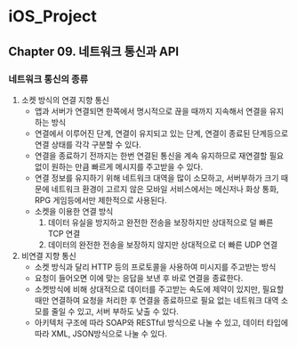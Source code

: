 # iOS_Project

## Chapter 09. 네트워크 통신과 API

### 네트워크 통신의 종류

1. 소켓 방식의 연결 지향 통신
   - 앱과 서버가 연결되면 한쪽에서 명시적으로 끊을 때까지 지속해서 연결을 유지하는 방식
   - 연결에서 이루어진 단계, 연결이 유지되고 있는 단계, 연결이 종료된 단계등으로 연결 상태를 각각 구분할 수 있다.
   - 연결을 종료하기 전까지는 한번 연결된 통신을 계속 유지하므로 재연결할 필요 없이 원하는 만큼 빠르게 메시지를 주고받을 수 있다.
   - 연결 정보를 유지하기 위해 네트워크 대역을 많이 소모하고, 서버부하가 크기 때문에 네트워크 환경이 고르지 않은 모바일 서비스에서는 메신저나 화상 통화, RPG 게임등에서만 제한적으로 사용된다.
   - 소켓을 이용한 연결 방식
     1. 데이터 유실을 방지하고 완전한 전송을 보장하지만 상대적으로 덜 빠른 TCP 연결
     2. 데이터의 완전한 전송을 보장하지 않지만 상대적으로 더 빠른 UDP 연결
2. 비연결 지향 통신
   - 소켓 방식과 달리 HTTP 등의 프로토콜을 사용하여 미시지를 주고받는 방식
   - 요청이 들어오면 이에 맞는 응답을 보낸 후 바로 연결을 종료한다.
   - 소켓방식에 비해 상대적으로 데이터를 주고받는 속도에 제약이 있지만, 필요할 때만 연결하여 요청을 처리한 후 연결을 종료하므로 필요 없는 네트워크 대역 소모를 줄일 수 있고, 서버 부하도 낮출 수 있다.
   - 아키텍처 구조에 따라 SOAP와 RESTful 방식으로 나눌 수 있고, 데이터 타입에 따라 XML, JSON방식으로 나눌 수 있다.
